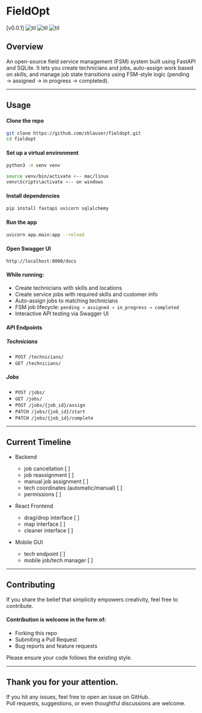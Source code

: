 # FieldOpt
[v0.0.1]
![til](./assets/fieldopt-Demo1.jpg)
![til](./assets/fieldopt-Demo2.jpg)
![til](./assets/fieldopt-Demo3.jpg)

## Overview
An open-source field service management (FSM) system built using FastAPI and SQLite. It lets you create technicians and jobs, auto-assign work based on skills, and manage job state transitions using FSM-style logic (pending → assigned → in progress → completed).

---

## Usage

#### Clone the repo
```bash
git clone https://github.com/zblauser/fieldopt.git
cd fieldopt
```

#### Set up a virtual environment
```bash
python3 -m venv venv
```
```bash
source venv/bin/activate <-- mac/linux
venv\Scripts\activate <-- on windows
```

#### Install dependencies
```bash
pip install fastapi uvicorn sqlalchemy
```

#### Run the app
```bash
uvicorn app.main:app --reload
```

#### Open Swagger UI
```
http://localhost:8000/docs
```

#### While running:

- Create technicians with skills and locations
- Create service jobs with required skills and customer info
- Auto-assign jobs to matching technicians
- FSM job lifecycle: `pending → assigned → in_progress → completed`
- Interactive API testing via Swagger UI

#### API Endpoints

##### Technicians
- `POST /technicians/`
- `GET /technicians/`

##### Jobs
- `POST /jobs/`
- `GET /jobs/`
- `POST /jobs/{job_id}/assign`
- `PATCH /jobs/{job_id}/start`
- `PATCH /jobs/{job_id}/complete`

---

## Current Timeline

- Backend
	- job cancellation						[ ]
	- job reassignment						[ ]
	- manual job assignment					[ ]
	- tech coordinates (automatic/manual)	[ ]
	- permissions							[ ]

- React Frontend
	- drag/drop interface					[ ]
	- map interface							[ ]
	- cleaner interface						[ ]

- Mobile GUI
	- tech endpoint							[ ]
	- mobile job/tech manager				[ ]
 
---

## Contributing

If you share the belief that simplicity empowers creativity, feel free to contribute. 

#### Contribution is welcome in the form of:              
- Forking this repo                                       
- Submiting a Pull Request                                
- Bug reports and feature requests                        
                                                          
Please ensure your code follows the existing style.  

---

## Thank you for your attention.                          
If you hit any issues, feel free to open an issue on GitHub.                                                        
Pull requests, suggestions, or even thoughtful discussions are welcome.
